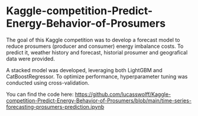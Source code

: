 # Kaggle-competition-Predict-Energy-Behavior-of-Prosumers
The goal of this Kaggle competition was to develop a forecast model to reduce prosumers (producer and consumer) energy imbalance costs.
To predict it, weather history and forecast, historial prosumer and geografical data were provided.

A stacked model was developed, leveraging both LightGBM and CatBoostRegressor. To optimize performance, hyperparameter tuning was conducted using cross-validation.

You can find the code here: https://github.com/lucasswolff/Kaggle-competition-Predict-Energy-Behavior-of-Prosumers/blob/main/time-series-forecasting-prosumers-prediction.ipynb
